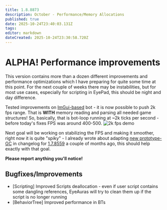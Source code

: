 ```yaml
---
title: 1.8.8873
description: October - Performance/Memory Allocations
published: true
date: 2025-10-24T23:40:03.131Z
tags: 
editor: markdown
dateCreated: 2025-10-24T23:30:58.720Z
---
```


# ALPHA! Performance improvements 
This version contains more than a dozen different improvements and performance optimizations which I have preparing for quite some time at this point. 
For the next couple of weeks there may be instabilities, but for most use cases, especially for scripting in EyePad, this should be night and day difference.

Tested improvements on [ImGui-based](https://wiki.eyeauras.net/en/scripting/imgui/getting-started) bot - it is now possible to push 2k fps range. That is **WITH** memory reading and parsing all needed game structures! So, basically, that is bot-loop running at ~2k ticks per second - before today's fixes FPS was around 400-500. 
![2k fps demo](https://s3.eyeauras.net/media/2025/10/ezgif-2a1e3536814952.gif)

Next goal will be working on stabilizing the FPS and making it smoother, right now it is quite "spiky" - I already wrote about adapting [new prototype-GC](https://blog.applied-algorithms.tech/a-sub-millisecond-gc-for-net) in changelog for [1.7.8559](/en/changelogs/8559) a couple of months ago, this should help exactly with that goal. 

**Please report anything you'll notice!**

## Bugfixes/Improvements
- [Scripting] Improved Scripts deallocation - even if user script contains some dangling references, EyeAuras will try to clean them up if the script is no longer running
- [BehaviorTree] Improved performance in BTs
